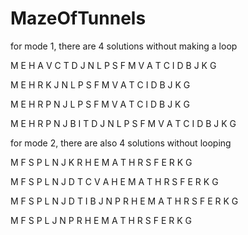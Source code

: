 # MazeOfTunnels

for mode 1, there are 4 solutions without making a loop

M E H A V C T D J N L P S F M V A T C I D B J K G 

M E H R K J N L P S F M V A T C I D B J K G 

M E H R P N J L P S F M V A T C I D B J K G

M E H R P N J B I T D J N L P S F M V A T C I D B J K G 

for mode 2, there are also 4 solutions without looping

M F S P L N J K R H E M A T H R S F E R K G 

M F S P L N J D T C V A H E M A T H R S F E R K G

M F S P L N J D T I B J N P R H E M A T H R S F E R K G 

M F S P L J N P R H E M A T H R S F E R K G
